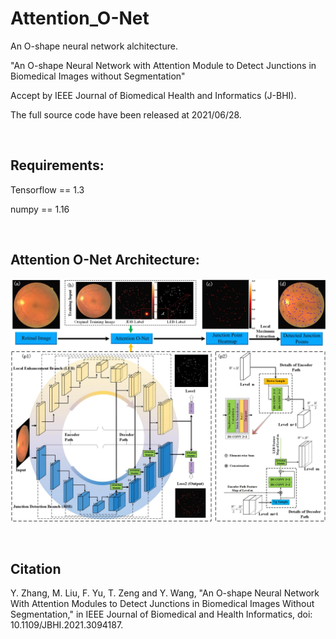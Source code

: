 # Attention_O-Net

An O-shape neural network alchitecture.

"An O-shape Neural Network with Attention Module to Detect Junctions in Biomedical Images without Segmentation"


Accept by IEEE Journal of Biomedical Health and Informatics (J-BHI).

The full source code have been released at 2021/06/28.

<br> 

## Requirements:

Tensorflow  == 1.3

numpy == 1.16

<br> 


## Attention O-Net Architecture:

![images](https://github.com/zyqhnu/Images_for_Attention_O-Net/blob/main/fig2.jpg)

<br> 

## Citation

Y. Zhang, M. Liu, F. Yu, T. Zeng and Y. Wang, "An O-shape Neural Network With Attention Modules to Detect Junctions in Biomedical Images Without Segmentation," in IEEE Journal of Biomedical and Health Informatics, doi: 10.1109/JBHI.2021.3094187.
